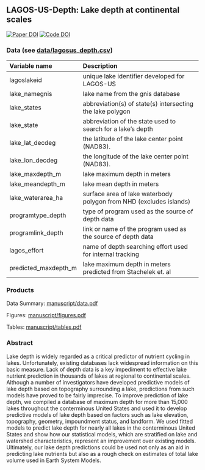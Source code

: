 
<!-- README.md is generated from README.Rmd. Please edit that file -->

## LAGOS-US-Depth: Lake depth at continental scales

[![Paper DOI](https://img.shields.io/badge/Paper-DOI-blue.svg)]()
[![Code
DOI](https://zenodo.org/badge/123951266.svg)](https://zenodo.org/badge/latestdoi/123951266)

### Data (see [data/lagosus\_depth.csv](data/lagosus_depth.csv))

| Variable name          | Description                                                        |
| :--------------------- | :----------------------------------------------------------------- |
| lagoslakeid            | unique lake identifier developed for LAGOS-US                      |
| lake\_namegnis         | lake name from the gnis database                                   |
| lake\_states           | abbreviation(s) of state(s) intersecting the lake polygon          |
| lake\_state            | abbreviation of the state used to search for a lake’s depth        |
| lake\_lat\_decdeg      | the latitude of the lake center point (NAD83).                     |
| lake\_lon\_decdeg      | the longitude of the lake center point (NAD83).                    |
| lake\_maxdepth\_m      | lake maximum depth in meters                                       |
| lake\_meandepth\_m     | lake mean depth in meters                                          |
| lake\_waterarea\_ha    | surface area of lake waterbody polygon from NHD (excludes islands) |
| programtype\_depth     | type of program used as the source of depth data                   |
| programlink\_depth     | link or name of the program used as the source of depth data       |
| lagos\_effort          | name of depth searching effort used for internal tracking          |
| predicted\_maxdepth\_m | lake maximum depth in meters predicted from Stachelek et. al       |

### Products

Data Summary: [manuscript/data.pdf](manuscript/data.pdf)

Figures: [manuscript/figures.pdf](manuscript/figures.pdf)

Tables: [manuscript/tables.pdf](manuscript/tables.pdf)

### Abstract

Lake depth is widely regarded as a critical predictor of nutrient
cycling in lakes. Unfortunately, existing databases lack widespread
information on this basic measure. Lack of depth data is a key
impediment to effective lake nutrient prediction in thousands of lakes
at regional to continental scales. Although a number of investigators
have developed predictive models of lake depth based on topography
surrounding a lake, predictions from such models have proved to be
fairly imprecise. To improve prediction of lake depth, we compiled a
database of maximum depth for more than 15,000 lakes throughout the
conterminous United States and used it to develop predictive models of
lake depth based on factors such as lake elevation, topography,
geometry, impoundment status, and landform. We used fitted models to
predict lake depth for nearly all lakes in the conterminous United
States and show how our statistical models, which are stratified on lake
and watershed characteristics, represent an improvement over existing
models. Ultimately, our lake depth predictions could be used not only as
an aid in predicting lake nutrients but also as a rough check on
estimates of total lake volume used in Earth System Models.
